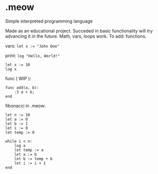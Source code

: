 # .meow
Simple interpreted programming language

Made as an educational project.
Succeded in basic functionality will try advancing it in the future.
Math, vars, loops work. To add: functions.

vars:
`let x := "John Doe"`

print:
`log "Hello, World!"`
```
let x := 10
log x
```
func ( WIP ):
```
func add(a, b):
    :3 a + b;
end
```

fibonacci in .meow:
```
let n := 10
let a := 0
let b := 1
let i := 0
let temp := 0

while i < n:
    log a
    let temp := a
    let a := b
    let b := temp + b
    let i := i + 1
end
```
